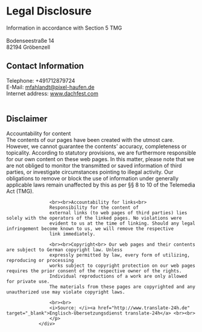 <div slot="markdown-html"><h1>Legal Disclosure</h1>
                    <p>
                    Information in accordance with Section 5 TMG
                        <br><br>Bodenseestraße 14<br>82194 Gröbenzell<br></p>
                    <h2>Contact Information</h2>
                    <p>
                        Telephone: +491712879724
                        <br>E-Mail: <a href="mailto:mfahlandt@pixel-haufen.de">mfahlandt@pixel-haufen.de</a>
                        <br>Internet address: <a href="www.dachfest.com" target="_blank">www.dachfest.com</a>
                        <br><br></p>
                    <h2>Disclaimer</h2>
                    <p>Accountability for content<br>
                    The contents of our pages have been created with the utmost care. However, we cannot guarantee the contents'
                    accuracy, completeness or topicality. According to statutory provisions, we are furthermore responsible for
                    our own content on these web pages. In this matter, please note that we are not obliged to monitor
                    the transmitted or saved information of third parties, or investigate circumstances pointing to illegal activity.
                    Our obligations to remove or block the use of information under generally applicable laws remain unaffected by this as per
                    §§ 8 to 10 of the Telemedia Act (TMG).

                    <br><br>Accountability for links<br>
                    Responsibility for the content of
                    external links (to web pages of third parties) lies solely with the operators of the linked pages. No violations were
                    evident to us at the time of linking. Should any legal infringement become known to us, we will remove the respective
                    link immediately.

                    <br><br>Copyright<br> Our web pages and their contents are subject to German copyright law. Unless
                    expressly permitted by law, every form of utilizing, reproducing or processing
                    works subject to copyright protection on our web pages requires the prior consent of the respective owner of the rights.
                    Individual reproductions of a work are only allowed for private use.
                    The materials from these pages are copyrighted and any unauthorized use may violate copyright laws.

                    <br><br>
                    <i>Source: </i><a href="http://www.translate-24h.de" target="_blank">Englisch-Übersetzungsdienst translate-24h</a> <br><br>
                    </p>
                </div>